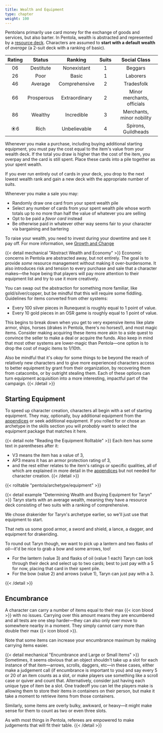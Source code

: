```yaml
---
title: Wealth and Equipment
type: chapter
weight: 100
---
```


Pentolans primarily use card money for the exchange of goods and services, but also barter.
In Pentola, wealth is abstracted and represented by a [resource deck](/01-core-mechanics/resource-decks).
Characters are assumed to **start with a default wealth** of _average_ (a 2-suit deck with a ranking of basic).

| Rating |   Status   |    Ranking    | Suits |        Social Class        |
|:------:|:----------:|:-------------:|:-----:|:--------------------------:|
| 06     | Destitute  | Nonexistant   |   1   | Beggars                    |
| 26     | Poor       | Basic         |   1   | Laborers                   |
| 46     | Average    | Comprehensive |   2   | Tradesfolk                 |
| 66     | Prosperous | Extraordinary |   2   | Minor merchants, officials |
| 86     | Wealthy    | Incredible    |   3   | Merchants, minor nobility  |
| ☀️️️6     | Rich       | Unbelievable |   4   | Spirons, Guildheads        |

Whenever you make a purchase, including buying additional starting equipment, you must pay the cost equal to the item's value from your wealth deck.
If the total you draw is higher than the cost of the item, you overpay and the card is still spent.
Place these cards into a pile together as your spent wealth.

If you ever run entirely out of cards in your deck, you drop to the next lowest wealth rank and gain a new deck with the appropriate number of suits.

Whenever you make a sale you may:

- Randomly draw one card from your spent wealth pile
- Select any number of cards from your spent wealth pile whose worth totals up to no more than half the value of whatever you are selling
- Opt to be paid a _favor card_ instead
- Be otherwise paid in whatever other way seems fair to your character via bargaining and bartering

To raise your wealth, you need to invest during your downtime and see it pay off.
For more information, see [Growth and Change](/02-character-creation/growth-and-change/)

<!-- TODO: Fill out favor cards

## Favor Cards

When a character opts to be paid with a favor card the referee deals them a card from the Favors Deck.
This is a special full deck of Pentolan cards each of which is simultaneously currency _and_ a minor one-use magical item.
To trigger the card's effect you must tear it in half, destroying it irrevocably.

If the value of the favor card is _less_ than the value of whatever is being sold you may try to convince the purchaser to offer another card instead (by haggling, intimidating, reasoning, etc).
You may try to convince them to draw an _additional_ card, but the test will be one step harder.

If the value  of the favor card is _higher_ than the value of whatever is being sold the buyer is overpaying for some reason—they may or may not be aware that they're overpaying depending on the context.

| Card | Effect |
|:----:|:-------|
|  1 ♠  | TODO
|  2 ♠  | TODO
|  3 ♠  | TODO
|  4 ♠  | TODO
|  5 ♠  | TODO
|  6 ♠  | TODO
|  7 ♠  | TODO
|  J ♠  | Remove a blemish or scar from self.
|  K ♠  | Remove the need to breathe for self for an hour.
|  Q ♠  | Nourish self for a week as if having eaten delicious, hearty meals every day.
|  1 ♥  | TODO
|  2 ♥  | TODO
|  3 ♥  | TODO
|  4 ♥  | TODO
|  5 ♥  | TODO
|  6 ♥  | TODO
|  7 ♥  | TODO
|  J ♥  | TODO
|  K ♥  | TODO
|  Q ♥  | TODO
|  1 ♣  | TODO
|  2 ♣  | TODO
|  3 ♣  | TODO
|  4 ♣  | TODO
|  5 ♣  | TODO
|  6 ♣  | TODO
|  7 ♣  | TODO
|  J ♣  | TODO
|  K ♣  | TODO
|  Q ♣  | TODO
|  1 ♦  | TODO
|  2 ♦  | TODO
|  3 ♦  | TODO
|  4 ♦  | TODO
|  5 ♦  | TODO
|  6 ♦  | TODO
|  7 ♦  | TODO
|  J ♦  | TODO
|  K ♦  | TODO
|  Q ♦  | TODO

-->

{{< detail mechanical "Abstract Wealth and Economy" >}}
Economic concerns in Pentola are abstracted away, but not entirely.
The goal is to provide _some_ resource management without making it over-burdensome.
It also introduces risk and tension to every purchase and sale that a character makes—the hope being that players will pay more attention to their equipment list and try to use it more creatively.

You can swap out the abstraction for something more familiar, like gold/silver/copper, but be mindful that this will require some fiddling.
Guidelines for items converted from other systems:

+ Every 100 silver pieces in Runequest is roughly equal to 1 point of value.
+ Every 10 gold pieces in an OSR game is roughly equal to 1 point of value.

This begins to break down when you get to very expensive items like plate armor, ships, horses (drakes in Pentola, there's no horses!), and most magic items.
Consider making acquiring these items more akin to a side quest to convince the seller to make a deal or acquire the funds.
Also keep in mind that most other systems are lower-magic than Pentola—one option is to drop the cost of magic items to 1/10th.

Also be mindful that it's _okay_ for some things to be beyond the reach of relatively new characters and to give more experienced characters access to better equipment by grant from their organization, by recovering them from catacombs, or by outright stealing them.
Each of these options can turn equipment acquisition into a more interesting, impactful part of the campaign.
{{< /detail >}}

## Starting Equipment

To speed up character creation, characters all begin with a set of starting equipment.
They may, optionally, buy additional equipment from the [appendices](/appendices/equipment) or seek additional equipment.
If you rolled for or chose an archetype in the skills section you will _probably_ want to select the equipment package that matches it here.

{{< detail note "Reading the Equipment Rolltable" >}}
Each item has some text in parentheses after it:

- V3 means the item has a value of 3,
- AP3 means it has an armor protection rating of 3,
- and the rest either relates to the item's ratings or specific qualities, all of which are explained in more detail in the [appendices](/appendices/equipment) but not needed for character creation.
{{< /detail >}}

{{< rolltable "pentola/archetype/equipment" >}}

{{< detail example "Determining Wealth and Buying Equipment for Taryn" >}}
Taryn starts with an average wealth, meaning they have a resource deck consisting of two suits with a ranking of comprehensive.

We chose drakerider for Taryn's archetype earlier, so we'll just use that equipment to start.

That nets us some good armor, a sword and shield, a lance, a dagger, and equipment for drakeriding.

To round out Taryn though, we want to pick up a lantern and two flasks of oil—it'd be nice to grab a bow and some arrows, too!

- For the lantern (value 3) and flasks of oil (value 1 each) Taryn can look through their deck and select up to two cards; best to just pay with a 5 for now, placing that card in their spent pile.
- For the bow (value 2) and arrows (value 1), Taryn can just pay with a 3.

{{< /detail >}}

## Encumbrance

A character can carry a number of items equal to their max {{< icon blood >}} with no issues.
Carrying over this amount means they are encumbered and all tests are one step harder—they can also only ever move to somewhere nearby in a moment.
They simply cannot carry more than double their max {{< icon blood >}}.

Note that some items can increase your encumbrance maximum by making carrying items easier.

{{< detail mechanical "Encumbrance and Large or Small Items" >}}
Sometimes, it seems obvious that an object shouldn't take up a slot for each instance of that item—arrows, scrolls, daggers, etc—in these cases, either make a judgement call (if encumbrance is important to you) and say every 5 or 20 of an item counts as a slot, or make players use something like a scroll case or quiver and count that.
Alternatively, consider just having each unique type of item be a slot.
One tradeoff you can let the players make is allowing them to store their items in containers on their person, but make it take a moment to retrieve items from those containers.

Similarly, some items are overly bulky, awkward, or heavy—it might make sense for them to count as two or even three slots.

As with most things in Pentola, referees are empowered to make judgements that will fit their table.
{{< /detail >}}
